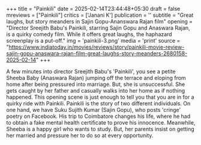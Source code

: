 +++
title = "Painkili"
date = 2025-02-14T23:44:48+05:30
draft = false
mreviews = ["Painkili"]
critics = ['Janani K']
publication = ''
subtitle = "Great laughs, but story meanders in Sajin Gopu-Ananswara Rajan film"
opening = "Director Sreejith Babu's Painkili, starring Sajin Gopu and Anaswara Rajan, is a quirky comedy film. While it offers great laughs, the haphazard screenplay is a put-off."
img = 'painkili-3.png'
media = 'print'
source = "https://www.indiatoday.in/movies/reviews/story/painkili-movie-review-sajin-gopu-anaswara-rajan-film-great-laughs-story-meanders-2680158-2025-02-14"
+++

A few minutes into director Sreejith Babu's 'Painkili', you see a petite Sheeba Baby (Anaswara Rajan) jumping off the terrace and eloping from home after being pressured into marriage. But, she is unsuccessful. She gets caught by her father and casually walks into her home as if nothing happened. This opening scene is just enough to tell you that you are in for a quirky ride with Painkili. Painkili is the story of two different individuals. On one hand, we have Suku Sujith Kumar (Sajin Gopu), who posts 'cringe' poetry on Facebook. His trip to Coimbatore changes his life, where he had to obtain a fake mental health certificate to prove his innocence. Meanwhile, Sheeba is a happy girl who wants to study. But, her parents insist on getting her married and pressure her to do so at every opportunity.
